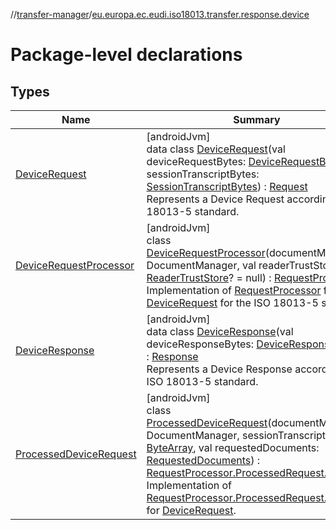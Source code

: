 //[transfer-manager](../../index.md)/[eu.europa.ec.eudi.iso18013.transfer.response.device](index.md)

# Package-level declarations

## Types

| Name                                                         | Summary                                                                                                                                                                                                                                                                                                                                                                                                                                                                                                                                                                                                                                                                                                                                       |
|--------------------------------------------------------------|-----------------------------------------------------------------------------------------------------------------------------------------------------------------------------------------------------------------------------------------------------------------------------------------------------------------------------------------------------------------------------------------------------------------------------------------------------------------------------------------------------------------------------------------------------------------------------------------------------------------------------------------------------------------------------------------------------------------------------------------------|
| [DeviceRequest](-device-request/index.md)                    | [androidJvm]<br>data class [DeviceRequest](-device-request/index.md)(val deviceRequestBytes: [DeviceRequestBytes](../eu.europa.ec.eudi.iso18013.transfer/-device-request-bytes/index.md), val sessionTranscriptBytes: [SessionTranscriptBytes](../eu.europa.ec.eudi.iso18013.transfer/-session-transcript-bytes/index.md)) : [Request](../eu.europa.ec.eudi.iso18013.transfer.response/-request/index.md)<br>Represents a Device Request according to ISO 18013-5 standard.                                                                                                                                                                                                                                                                   |
| [DeviceRequestProcessor](-device-request-processor/index.md) | [androidJvm]<br>class [DeviceRequestProcessor](-device-request-processor/index.md)(documentManager: DocumentManager, val readerTrustStore: [ReaderTrustStore](../eu.europa.ec.eudi.iso18013.transfer.readerauth/-reader-trust-store/index.md)? = null) : [RequestProcessor](../eu.europa.ec.eudi.iso18013.transfer.response/-request-processor/index.md)<br>Implementation of [RequestProcessor](../eu.europa.ec.eudi.iso18013.transfer.response/-request-processor/index.md) for [DeviceRequest](-device-request/index.md) for the ISO 18013-5 standard.                                                                                                                                                                                     |
| [DeviceResponse](-device-response/index.md)                  | [androidJvm]<br>data class [DeviceResponse](-device-response/index.md)(val deviceResponseBytes: [DeviceResponseBytes](../eu.europa.ec.eudi.iso18013.transfer/-device-response-bytes/index.md)) : [Response](../eu.europa.ec.eudi.iso18013.transfer.response/-response/index.md)<br>Represents a Device Response according to ISO 18013-5 standard.                                                                                                                                                                                                                                                                                                                                                                                            |
| [ProcessedDeviceRequest](-processed-device-request/index.md) | [androidJvm]<br>class [ProcessedDeviceRequest](-processed-device-request/index.md)(documentManager: DocumentManager, sessionTranscript: [ByteArray](https://kotlinlang.org/api/latest/jvm/stdlib/kotlin/-byte-array/index.html), val requestedDocuments: [RequestedDocuments](../eu.europa.ec.eudi.iso18013.transfer.response/-requested-documents/index.md)) : [RequestProcessor.ProcessedRequest.Success](../eu.europa.ec.eudi.iso18013.transfer.response/-request-processor/-processed-request/-success/index.md)<br>Implementation of [RequestProcessor.ProcessedRequest.Success](../eu.europa.ec.eudi.iso18013.transfer.response/-request-processor/-processed-request/-success/index.md) for [DeviceRequest](-device-request/index.md). |
